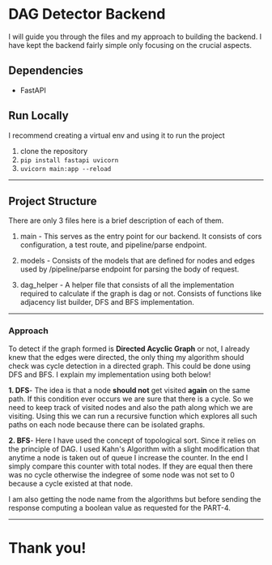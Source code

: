 # DAG Detector Backend

I will guide you through the files and my approach to building the backend. I have kept the backend fairly simple only focusing on the crucial aspects.

## Dependencies
- FastAPI

## Run Locally
I recommend creating a virtual env and using it to run the project

1. clone the repository
2. `pip install fastapi uvicorn` 
3. `uvicorn main:app --reload`

---

## Project Structure
There are only 3 files here is a brief description of each of them.

1. main - This serves as the entry point for our backend. It consists of cors configuration, a test route, and pipeline/parse endpoint.

2. models - Consists of the models that are defined for nodes and edges used by /pipeline/parse endpoint for parsing the body of request.

3. dag_helper - A helper file that consists of all the implementation required to calculate if the graph is dag or not. Consists of functions like adjacency list builder, DFS and BFS implementation.

---

### Approach

To detect if the graph formed is **Directed Acyclic Graph** or not, I already knew that the edges were directed, the only thing my algorithm should check was cycle detection in a directed graph. This could be done using DFS and BFS. I explain my implementation using both below!

**1. DFS**- The idea is that a node **should not** get visited **again** on the same path. If this condition ever occurs we are sure that there is a cycle. So we need to keep track of visited nodes and also the path along which we are visiting. Using this we can run a recursive function which explores all such paths on each node because there can be isolated graphs. 

**2. BFS**- Here I have used the concept of topological sort. Since it relies on the principle of DAG. I used Kahn's Algorithm with a slight modification that anytime a node is taken out of queue I increase the counter. In the end I simply compare this counter with total nodes. If they are equal then there was no cycle otherwise the indegree of some node was not set to 0 because a cycle existed at that node.

I am also getting the node name from the algorithms but before sending the response computing a boolean value as requested for the PART-4.

---

# Thank you!
